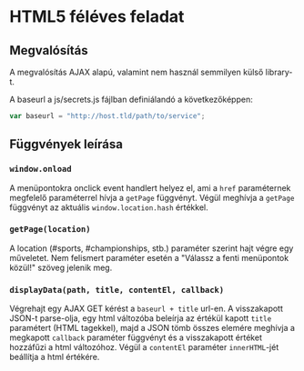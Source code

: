 # HTML5 féléves feladat

## Megvalósítás

A megvalósítás AJAX alapú, valamint nem használ semmilyen külső library-t.

A baseurl a js/secrets.js fájlban definiálandó a következőképpen:

```javascript
var baseurl = "http://host.tld/path/to/service";
```

## Függvények leírása

### `window.onload`

A menüpontokra onclick event handlert helyez el, ami a `href` paraméternek megfelelő paraméterrel hívja a `getPage` függvényt. Végül meghívja a `getPage` függvényt az aktuális `window.location.hash` értékkel.

### `getPage(location)`

A location (#sports, #championships, stb.) paraméter szerint hajt végre egy műveletet. Nem felismert paraméter esetén a "Válassz a fenti menüpontok közül!" szöveg jelenik meg.

### `displayData(path, title, contentEl, callback)`

Végrehajt egy AJAX GET kérést a `baseurl + title` url-en. A visszakapott JSON-t parse-olja, egy html változóba beleírja az értékül kapott `title` paramétert (HTML tagekkel), majd a JSON tömb összes elemére meghívja a megkapott `callback` paraméter függvényt és a visszakapott értéket hozzáfűzi a html változóhoz. Végül a `contentEl` paraméter `innerHTML`-jét beállítja a html értékére.
